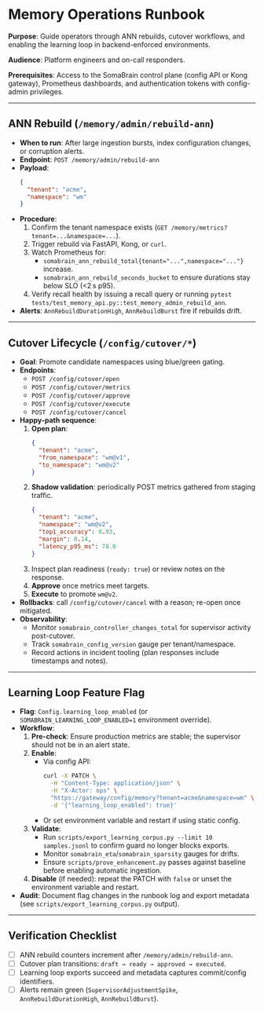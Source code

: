 # Memory Operations Runbook

**Purpose**: Guide operators through ANN rebuilds, cutover workflows, and enabling the learning loop in backend-enforced environments.

**Audience**: Platform engineers and on-call responders.

**Prerequisites**: Access to the SomaBrain control plane (config API or Kong gateway), Prometheus dashboards, and authentication tokens with config-admin privileges.

---

## ANN Rebuild (`/memory/admin/rebuild-ann`)

- **When to run**: After large ingestion bursts, index configuration changes, or corruption alerts.
- **Endpoint**: `POST /memory/admin/rebuild-ann`
- **Payload**:
  ```json
  {
    "tenant": "acme",
    "namespace": "wm"
  }
  ```
- **Procedure**:
  1. Confirm the tenant namespace exists (`GET /memory/metrics?tenant=...&namespace=...`).
  2. Trigger rebuild via FastAPI, Kong, or `curl`.
  3. Watch Prometheus for:
     - `somabrain_ann_rebuild_total{tenant="...",namespace="..."}` increase.
     - `somabrain_ann_rebuild_seconds_bucket` to ensure durations stay below SLO (<2 s p95).
  4. Verify recall health by issuing a recall query or running `pytest tests/test_memory_api.py::test_memory_admin_rebuild_ann`.
- **Alerts**: `AnnRebuildDurationHigh`, `AnnRebuildBurst` fire if rebuilds drift.

---

## Cutover Lifecycle (`/config/cutover/*`)

- **Goal**: Promote candidate namespaces using blue/green gating.
- **Endpoints**:
  - `POST /config/cutover/open`
  - `POST /config/cutover/metrics`
  - `POST /config/cutover/approve`
  - `POST /config/cutover/execute`
  - `POST /config/cutover/cancel`
- **Happy-path sequence**:
  1. **Open plan**:
     ```json
     {
       "tenant": "acme",
       "from_namespace": "wm@v1",
       "to_namespace": "wm@v2"
     }
     ```
  2. **Shadow validation**: periodically POST metrics gathered from staging traffic.
     ```json
     {
       "tenant": "acme",
       "namespace": "wm@v2",
       "top1_accuracy": 0.93,
       "margin": 0.14,
       "latency_p95_ms": 78.0
     }
     ```
  3. Inspect plan readiness (`ready: true`) or review notes on the response.
  4. **Approve** once metrics meet targets.
  5. **Execute** to promote `wm@v2`.
- **Rollbacks**: call `/config/cutover/cancel` with a reason; re-open once mitigated.
- **Observability**:
  - Monitor `somabrain_controller_changes_total` for supervisor activity post-cutover.
  - Track `somabrain_config_version` gauge per tenant/namespace.
  - Record actions in incident tooling (plan responses include timestamps and notes).

---

## Learning Loop Feature Flag

- **Flag**: `Config.learning_loop_enabled` (or `SOMABRAIN_LEARNING_LOOP_ENABLED=1` environment override).
- **Workflow**:
  1. **Pre-check**: Ensure production metrics are stable; the supervisor should not be in an alert state.
  2. **Enable**:
     - Via config API:
       ```bash
       curl -X PATCH \
         -H "Content-Type: application/json" \
         -H "X-Actor: ops" \
         "https://gateway/config/memory?tenant=acme&namespace=wm" \
         -d '{"learning_loop_enabled": true}'
       ```
     - Or set environment variable and restart if using static config.
  3. **Validate**:
     - Run `scripts/export_learning_corpus.py --limit 10 samples.jsonl` to confirm guard no longer blocks exports.
     - Monitor `somabrain_eta`/`somabrain_sparsity` gauges for drifts.
     - Ensure `scripts/prove_enhancement.py` passes against baseline before enabling automatic ingestion.
  4. **Disable** (if needed): repeat the PATCH with `false` or unset the environment variable and restart.
- **Audit**: Document flag changes in the runbook log and export metadata (see `scripts/export_learning_corpus.py` output).

---

## Verification Checklist

- [ ] ANN rebuild counters increment after `/memory/admin/rebuild-ann`.
- [ ] Cutover plan transitions: `draft → ready → approved → executed`.
- [ ] Learning loop exports succeed and metadata captures commit/config identifiers.
- [ ] Alerts remain green (`SupervisorAdjustmentSpike`, `AnnRebuildDurationHigh`, `AnnRebuildBurst`).
